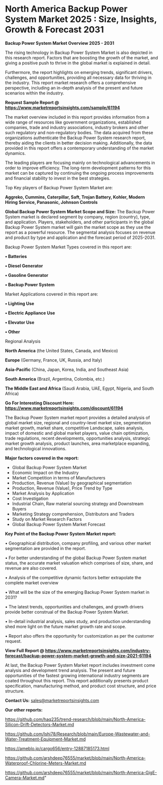 # North America Backup Power System Market 2025 : Size, Insights, Growth & Forecast 2031

<Strong> Backup Power System Market Overview 2025 - 2031</strong>

The rising technology in Backup Power System Market is also depicted in this research report. Factors that are boosting the growth of the market, and giving a positive push to thrive in the global market is explained in detail.

Furthermore, the report highlights on emerging trends, significant drivers, challenges, and opportunities, providing all necessary data for thriving in the industry. This report market research offers a comprehensive perspective, including an in-depth analysis of the present and future scenarios within the industry.

<strong>Request Sample Report @ <a href=https://www.marketreportsinsights.com/sample/61194>https://www.marketreportsinsights.com/sample/61194</a></strong>

The market overview included in this report provides information from a wide range of resources like government organizations, established companies, trade and industry associations, industry brokers and other such regulatory and non-regulatory bodies. The data acquired from these organizations authenticate the Backup Power System research report, thereby aiding the clients in better decision making. Additionally, the data provided in this report offers a contemporary understanding of the market dynamics.

The leading players are focusing mainly on technological advancements in order to improve efficiency. The long-term development patterns for this market can be captured by continuing the ongoing process improvements and financial stability to invest in the best strategies.

Top Key players of Backup Power System Market are:

<strong>Aggreko, Cummins, Caterpillar, Saft, Trojan Battery, Kohler, Modern Hiring Service, Panasonic, Johnson Controls</strong>

<strong><b>Global Backup Power System Market Scope and Size:</b></strong>
The Backup Power System market is declared segment by company, region (country), type, and application. Players, stakeholders, and other participants in the global Backup Power System market will gain the market scope as they use the report as a powerful resource. The segmental analysis focuses on revenue and product by type and application and the forecast period of 2025-2031.

Backup Power System Market Types covered in this report are:

<strong>• Batteries

• Diesel Generator

• Gasoline Generator

• Backup Power System</strong>

Market Applications covered in this report are:

<strong>• Lighting Use

• Electric Appliance Use

• Elevator Use

• Other</strong> 

Regional Analysis

<strong>North America</strong> (the United States, Canada, and Mexico)

<strong>Europe</strong> (Germany, France, UK, Russia, and Italy)

<strong>Asia-Pacific</strong> (China, Japan, Korea, India, and Southeast Asia)

<strong>South America</strong> (Brazil, Argentina, Colombia, etc.)

<strong>The Middle East and Africa</strong> (Saudi Arabia, UAE, Egypt, Nigeria, and South Africa)

<strong>Go For Interesting Discount Here: <a href=https://www.marketreportsinsights.com/discount/61194>https://www.marketreportsinsights.com/discount/61194</a></strong>

The Backup Power System market report provides a detailed analysis of global market size, regional and country-level market size, segmentation market growth, market share, competitive Landscape, sales analysis, impact of domestic and global market players, value chain optimization, trade regulations, recent developments, opportunities analysis, strategic market growth analysis, product launches, area marketplace expanding, and technological innovations.

<strong><b>Major factors covered in the report:</b></strong>
<ul>
  <li>Global Backup Power System Market </li>
  <li>Economic Impact on the Industry</li>
  <li>Market Competition in terms of Manufacturers</li>
  <li>Production, Revenue (Value) by geographical segmentation</li>
  <li>Production, Revenue (Value), Price Trend by Type</li>
  <li>Market Analysis by Application</li>
  <li>Cost Investigation</li>
  <li>Industrial Chain, Raw material sourcing strategy and Downstream Buyers</li>
  <li>Marketing Strategy comprehension, Distributors and Traders</li>
  <li>Study on Market Research Factors</li>
  <li>Global Backup Power System Market Forecast</li>
</ul>

<strong><b>Key Point of the Backup Power System Market report:</b></strong>

• Geographical distribution, company profiling, and various other market segmentation are provided in the report.

• For better understanding of the global Backup Power System market status, the accurate market valuation which comprises of size, share, and revenue are also covered.

• Analysis of the competitive dynamic factors better extrapolate the complete market overview

• What will be the size of the emerging Backup Power System market in 2031?

• The latest trends, opportunities and challenges, and growth drivers provide better construal of the Backup Power System Market.

• In-detail industrial analysis, sales study, and production understanding shed more light on the future market growth rate and scope.

• Report also offers the opportunity for customization as per the customer request.

<strong><b>View Full Report @ <a href=https://www.marketreportsinsights.com/industry-forecast/backup-power-system-market-growth-and-size-2021-61194>https://www.marketreportsinsights.com/industry-forecast/backup-power-system-market-growth-and-size-2021-61194</a></b></strong>


At last, the Backup Power System Market report includes investment come analysis and development trend analysis. The present and future opportunities of the fastest growing international industry segments are coated throughout this report. This report additionally presents product specification, manufacturing method, and product cost structure, and price structure.

<strong>Contact Us:</strong>
sales@marketreportsinsights.com

<strong>Our other reports:</strong>

<a href=https://github.com/haq235/trend-research/blob/main/North-America-Silicon-Drift-Detectors-Market.md>https://github.com/haq235/trend-research/blob/main/North-America-Silicon-Drift-Detectors-Market.md</a>

<a href=https://github.com/Ishi78/Research/blob/main/Europe-Wastewater-and-Water-Treatment-Equipment-Market.md>https://github.com/Ishi78/Research/blob/main/Europe-Wastewater-and-Water-Treatment-Equipment-Market.md</a>

<a href=https://ameblo.jp/cargo656/entry-12887185173.html>https://ameblo.jp/cargo656/entry-12887185173.html</a>

<a href=https://github.com/arshdeep76555/market/blob/main/North-America-Waterproof-Chlorine-Meters-Market.md>https://github.com/arshdeep76555/market/blob/main/North-America-Waterproof-Chlorine-Meters-Market.md</a>

<a href=https://github.com/arshdeep76555/market/blob/main/North-America-GigE-Camera-Market.md>https://github.com/arshdeep76555/market/blob/main/North-America-GigE-Camera-Market.md</a>"
